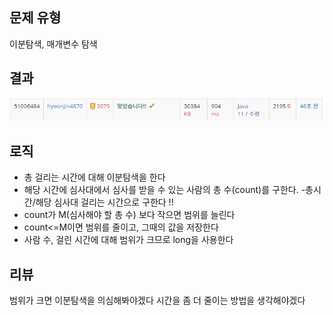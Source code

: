 ## 문제 유형
이분탐색, 매개변수 탐색
## 결과
![img.png](img.png)
## 로직
- 총 걸리는 시간에 대해 이분탐색을 한다
- 해당 시간에 심사대에서 심사를 받을 수 있는 사람의 총 수(count)를 구한다.
  -총시간/해당 심사대 걸리는 시간으로 구한다 !!
- count가 M(심사해야 할 총 수) 보다 작으면 범위를 늘린다
- count<=M이면 범위를 줄이고, 그때의 값을 저장한다
- 사람 수, 걸린 시간에 대해 범위가 크므로 long을 사용한다
## 리뷰
범위가 크면 이분탐색을 의심해봐야겠다
시간을 좀 더 줄이는 방법을 생각해야겠다